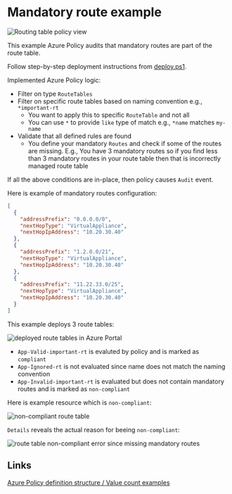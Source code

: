 # Mandatory route example

![Routing table policy view](https://user-images.githubusercontent.com/2357647/147681206-4fdafc63-81ed-4f55-9079-8a366f675cc6.png)

This example Azure Policy audits that mandatory routes are part of the route table.

Follow step-by-step deployment instructions from [deploy.ps1](deploy.ps1).

Implemented Azure Policy logic:

- Filter on type `RouteTables`
- Filter on specific route tables based on naming convention e.g., `*important-rt`
  - You want to apply this to specific `RouteTable` and not all
  - You can use `*` to provide `like` type of match e.g., `*name` matches `my-name`
- Validate that all defined rules are found
  - You define your mandatory `Routes` and check if some of the routes are missing. 
    E.g., You have 3 mandatory routes so if you find less than 3 mandatory routes
    in your route table then that is incorrectly managed route table

If all the above conditions are in-place, then policy causes `Audit` event.

Here is example of mandatory routes configuration:

```json
[
  {
    "addressPrefix": "0.0.0.0/0",
    "nextHopType": "VirtualAppliance",
    "nextHopIpAddress": "10.20.30.40"
  },
  {
    "addressPrefix": "1.2.0.0/21",
    "nextHopType": "VirtualAppliance",
    "nextHopIpAddress": "10.20.30.40"
  },
  {
    "addressPrefix": "11.22.33.0/25",
    "nextHopType": "VirtualAppliance",
    "nextHopIpAddress": "10.20.30.40"
  }
]
```

This example deploys 3 route tables:

![deployed route tables in Azure Portal](https://user-images.githubusercontent.com/2357647/147682356-6099fb5e-fea7-4542-8543-63ed26bb6d65.png)

- `App-Valid-important-rt` is evaluted by policy and is marked as `compliant`
- `App-Ignored-rt` is not evaluated since name does not match the naming convention
- `App-Invalid-important-rt` is evaluated but does not contain mandatory routes and is marked as `non-compliant`

Here is example resource which is `non-compliant`:

![non-compliant route table](https://user-images.githubusercontent.com/2357647/147681596-5be90feb-81de-4b75-b3c6-dd5240c38a06.png)

`Details` reveals the actual reason for beeing `non-compliant`:

![route table non-compliant error since missing mandatory routes](https://user-images.githubusercontent.com/2357647/147681974-77224779-db91-4f3d-8a07-d6350f4e411f.png)

## Links

[Azure Policy definition structure / Value count examples](https://docs.microsoft.com/en-us/azure/governance/policy/concepts/definition-structure#value-count-examples)
